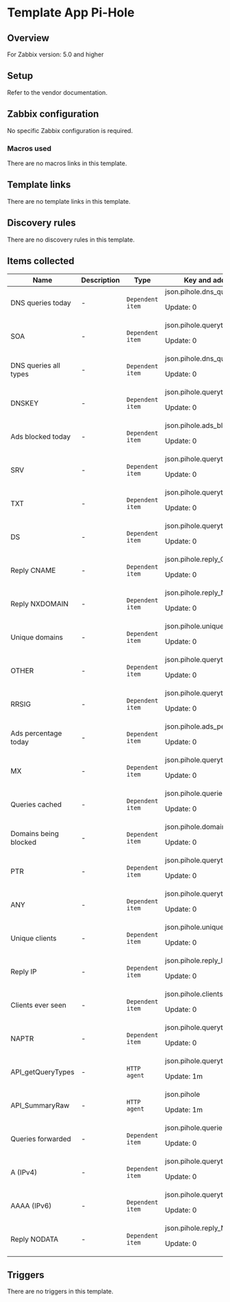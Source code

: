 # Template App Pi-Hole

## Overview

For Zabbix version: 5.0 and higher

## Setup

Refer to the vendor documentation.

## Zabbix configuration

No specific Zabbix configuration is required.

### Macros used

There are no macros links in this template.

## Template links

There are no template links in this template.

## Discovery rules

There are no discovery rules in this template.

## Items collected

|Name|Description|Type|Key and additional info|
|----|-----------|----|----|
|DNS queries today|<p>-</p>|`Dependent item`|json.pihole.dns_queries_today<p>Update: 0</p>|
|SOA|<p>-</p>|`Dependent item`|json.pihole.querytypes.soa<p>Update: 0</p>|
|DNS queries all types|<p>-</p>|`Dependent item`|json.pihole.dns_queries_all_types<p>Update: 0</p>|
|DNSKEY|<p>-</p>|`Dependent item`|json.pihole.querytypes.dnskey<p>Update: 0</p>|
|Ads blocked today|<p>-</p>|`Dependent item`|json.pihole.ads_blocked_today<p>Update: 0</p>|
|SRV|<p>-</p>|`Dependent item`|json.pihole.querytypes.srv<p>Update: 0</p>|
|TXT|<p>-</p>|`Dependent item`|json.pihole.querytypes.txt<p>Update: 0</p>|
|DS|<p>-</p>|`Dependent item`|json.pihole.querytypes.ds<p>Update: 0</p>|
|Reply CNAME|<p>-</p>|`Dependent item`|json.pihole.reply_CNAME<p>Update: 0</p>|
|Reply NXDOMAIN|<p>-</p>|`Dependent item`|json.pihole.reply_NXDOMAIN<p>Update: 0</p>|
|Unique domains|<p>-</p>|`Dependent item`|json.pihole.unique_domains<p>Update: 0</p>|
|OTHER|<p>-</p>|`Dependent item`|json.pihole.querytypes.other<p>Update: 0</p>|
|RRSIG|<p>-</p>|`Dependent item`|json.pihole.querytypes.rrsig<p>Update: 0</p>|
|Ads percentage today|<p>-</p>|`Dependent item`|json.pihole.ads_percentage_today<p>Update: 0</p>|
|MX|<p>-</p>|`Dependent item`|json.pihole.querytypes.mx<p>Update: 0</p>|
|Queries cached|<p>-</p>|`Dependent item`|json.pihole.queries_cached<p>Update: 0</p>|
|Domains being blocked|<p>-</p>|`Dependent item`|json.pihole.domains_being_blocked<p>Update: 0</p>|
|PTR|<p>-</p>|`Dependent item`|json.pihole.querytypes.ptr<p>Update: 0</p>|
|ANY|<p>-</p>|`Dependent item`|json.pihole.querytypes.any<p>Update: 0</p>|
|Unique clients|<p>-</p>|`Dependent item`|json.pihole.unique_clients<p>Update: 0</p>|
|Reply IP|<p>-</p>|`Dependent item`|json.pihole.reply_IP<p>Update: 0</p>|
|Clients ever seen|<p>-</p>|`Dependent item`|json.pihole.clients_ever_seen<p>Update: 0</p>|
|NAPTR|<p>-</p>|`Dependent item`|json.pihole.querytypes.naptr<p>Update: 0</p>|
|API_getQueryTypes|<p>-</p>|`HTTP agent`|json.pihole.querytypes<p>Update: 1m</p>|
|API_SummaryRaw|<p>-</p>|`HTTP agent`|json.pihole<p>Update: 1m</p>|
|Queries forwarded|<p>-</p>|`Dependent item`|json.pihole.queries_forwarded<p>Update: 0</p>|
|A (IPv4)|<p>-</p>|`Dependent item`|json.pihole.querytypes.a<p>Update: 0</p>|
|AAAA (IPv6)|<p>-</p>|`Dependent item`|json.pihole.querytypes.aaaa<p>Update: 0</p>|
|Reply NODATA|<p>-</p>|`Dependent item`|json.pihole.reply_NODATA<p>Update: 0</p>|
## Triggers

There are no triggers in this template.

